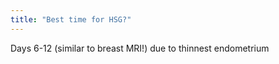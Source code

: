 ```yaml
---
title: "Best time for HSG?"
---
```

Days 6-12 (similar to breast MRI!) due to thinnest endometrium

